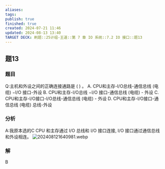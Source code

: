 ```yaml
---
aliases: 
tags: 
publish: true
finished: true
created: 2024-07-21 11:46
updated: 2024-08-13 13:40
TARGET DECK: 刷题::25计组-王道::第 7 章 IO 系统::7.2 IO 接口::题13
---
```


## 题13
### 题目
Q:主机和外设之间的正确连接通路是 ( ) 。
A. CPU和主存-I/O总线-通信总线 (电缆) $- \mathrm{I}/\mathrm{O}$ 接口-外设
B. CPU和主存-I/O总线 $- \mathrm{I}/\mathrm{O}$ 接口-通信总线 (电缆) - 外设
C. CPU和主存-I/O接口-I/O总线-通信总线 (电缆) - 外设
D. CPU和主存-I/O接口-通信总线 (电缆)  总线-外设
### 分析
A:我原本选的C
CPU 和主存通过 I/O 总线和 I/O 接口连接, I/O 接口通过通信总线和外设相连。
![202408121640981.webp](https://img.hwenyi.live/202408121640981.webp)
### 解
B
<!--ID: 1723725340509-->

